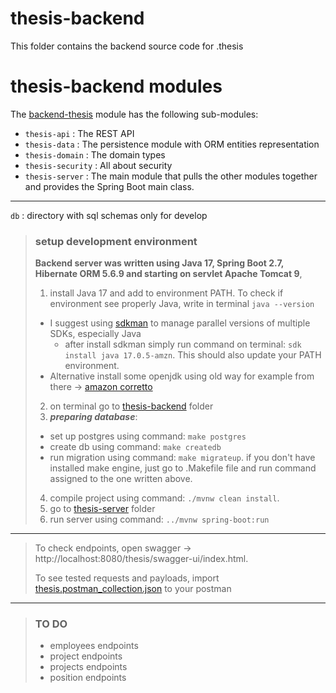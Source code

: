 # thesis-backend

This folder contains the backend source code for .thesis

# thesis-backend modules

The [backend-thesis](../README.md) module has the following sub-modules:

- `thesis-api` : The REST API
- `thesis-data` : The persistence module with ORM entities representation
- `thesis-domain` : The domain types
- `thesis-security` : All about security
- `thesis-server` : The main module that pulls the other modules together and provides the Spring Boot main class.

---

`db` : directory with sql schemas only for develop

> ### setup development environment
>
> **Backend server was written using Java 17, Spring Boot 2.7, Hibernate ORM 5.6.9 and starting on servlet Apache Tomcat 9**,
>
> 1.  install Java 17 and add to environment PATH. To check if environment see properly Java, write in terminal `java --version`
>
> - I suggest using [sdkman](https://sdkman.io/install) to manage parallel versions of multiple SDKs, especially Java
>   - after install sdkman simply run command on terminal: `sdk install java 17.0.5-amzn`. This should also update your PATH environment.
> - Alternative install some openjdk using old way for example from there -> [amazon corretto](https://docs.aws.amazon.com/corretto/latest/corretto-17-ug/downloads-list.html)
>
> 2.  on terminal go to [thesis-backend](../thesis-backend) folder
> 3.  **_preparing database_**:
>
> - set up postgres using command: `make postgres`
> - create db using command: `make createdb`
> - run migration using command: `make migrateup`. if you don't have installed make engine, just go to .Makefile file and run command assigned to the one written above.
>
> 4.  compile project using command: `./mvnw clean install`.
> 5.  go to [thesis-server](/thesis-server) folder
> 6.  run server using command: `../mvnw spring-boot:run `

---

> To check endpoints, open swagger -> http://localhost:8080/thesis/swagger-ui/index.html.
>
> To see tested requests and payloads, import [thesis.postman_collection.json](thesis.postman_collection.json) to your postman

---

> ### TO DO
>
> - employees endpoints
> - project endpoints
> - projects endpoints
> - position endpoints
